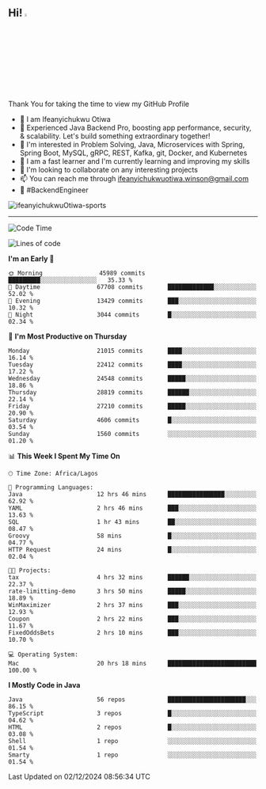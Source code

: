 <!-- BLOG-POST-LIST:START --><!-- BLOG-POST-LIST:END -->

## Hi! <img src="https://media.giphy.com/media/hvRJCLFzcasrR4ia7z/giphy.gif" width="4%"> 

Thank You for taking the time to view my GitHub Profile

- 👋 I am Ifeanyichukwu Otiwa
- 🚀 Experienced Java Backend Pro, boosting app performance, security, & scalability. Let's build something extraordinary together!
- 👀 I'm interested in Problem Solving, Java, Microservices with Spring, Spring Boot, MySQL, gRPC, REST, Kafka, git, Docker, and Kubernetes
- 🌱 I am a fast learner and I'm currently learning and improving my skills
- 💞️ I'm looking to collaborate on any interesting projects
- 📫 You can reach me through ifeanyichukwuotiwa.winson@gmail.com
- 🚀 #BackendEngineer

<p align="left" marginTop="10px"> <img src="https://komarev.com/ghpvc/?username=ifeanyichukwuOtiwa-sports&label=Profile%20views&color=0e75b6&style=for-the-badge" alt="ifeanyichukwuOtiwa-sports" /> </p>

***

<!--START_SECTION:waka-->
![Code Time](http://img.shields.io/badge/Code%20Time-3%2C177%20hrs%206%20mins-blue)

![Lines of code](https://img.shields.io/badge/From%20Hello%20World%20I%27ve%20Written-32.5%20million%20lines%20of%20code-blue)

**I'm an Early 🐤** 

```text
🌞 Morning                45989 commits       █████████░░░░░░░░░░░░░░░░   35.33 % 
🌆 Daytime                67708 commits       █████████████░░░░░░░░░░░░   52.02 % 
🌃 Evening                13429 commits       ███░░░░░░░░░░░░░░░░░░░░░░   10.32 % 
🌙 Night                  3044 commits        █░░░░░░░░░░░░░░░░░░░░░░░░   02.34 % 
```
📅 **I'm Most Productive on Thursday** 

```text
Monday                   21015 commits       ████░░░░░░░░░░░░░░░░░░░░░   16.14 % 
Tuesday                  22412 commits       ████░░░░░░░░░░░░░░░░░░░░░   17.22 % 
Wednesday                24548 commits       █████░░░░░░░░░░░░░░░░░░░░   18.86 % 
Thursday                 28819 commits       ██████░░░░░░░░░░░░░░░░░░░   22.14 % 
Friday                   27210 commits       █████░░░░░░░░░░░░░░░░░░░░   20.90 % 
Saturday                 4606 commits        █░░░░░░░░░░░░░░░░░░░░░░░░   03.54 % 
Sunday                   1560 commits        ░░░░░░░░░░░░░░░░░░░░░░░░░   01.20 % 
```


📊 **This Week I Spent My Time On** 

```text
🕑︎ Time Zone: Africa/Lagos

💬 Programming Languages: 
Java                     12 hrs 46 mins      ████████████████░░░░░░░░░   62.92 % 
YAML                     2 hrs 46 mins       ███░░░░░░░░░░░░░░░░░░░░░░   13.63 % 
SQL                      1 hr 43 mins        ██░░░░░░░░░░░░░░░░░░░░░░░   08.47 % 
Groovy                   58 mins             █░░░░░░░░░░░░░░░░░░░░░░░░   04.77 % 
HTTP Request             24 mins             █░░░░░░░░░░░░░░░░░░░░░░░░   02.04 % 

🐱‍💻 Projects: 
tax                      4 hrs 32 mins       ██████░░░░░░░░░░░░░░░░░░░   22.37 % 
rate-limitting-demo      3 hrs 50 mins       █████░░░░░░░░░░░░░░░░░░░░   18.89 % 
WinMaximizer             2 hrs 37 mins       ███░░░░░░░░░░░░░░░░░░░░░░   12.93 % 
Coupon                   2 hrs 22 mins       ███░░░░░░░░░░░░░░░░░░░░░░   11.67 % 
FixedOddsBets            2 hrs 10 mins       ███░░░░░░░░░░░░░░░░░░░░░░   10.70 % 

💻 Operating System: 
Mac                      20 hrs 18 mins      █████████████████████████   100.00 % 
```

**I Mostly Code in Java** 

```text
Java                     56 repos            ██████████████████████░░░   86.15 % 
TypeScript               3 repos             █░░░░░░░░░░░░░░░░░░░░░░░░   04.62 % 
HTML                     2 repos             █░░░░░░░░░░░░░░░░░░░░░░░░   03.08 % 
Shell                    1 repo              ░░░░░░░░░░░░░░░░░░░░░░░░░   01.54 % 
Smarty                   1 repo              ░░░░░░░░░░░░░░░░░░░░░░░░░   01.54 % 
```




 Last Updated on 02/12/2024 08:56:34 UTC
<!--END_SECTION:waka-->

<!--
<p align="center">
![trophy](https://github-profile-trophy.vercel.app/?username=ifeanyichukwuOtiwa-sports&theme=onedark) (https://github.com/ryo-ma/github-profile-trophy)
</p>
-->

<!---
ifeanyi-otiwa/ifeanyi-otiwa is a ✨ special ✨ repository because its `README.md` (this file) appears on your GitHub profile.
You can click the Preview link to take a look at your changes.
--->
